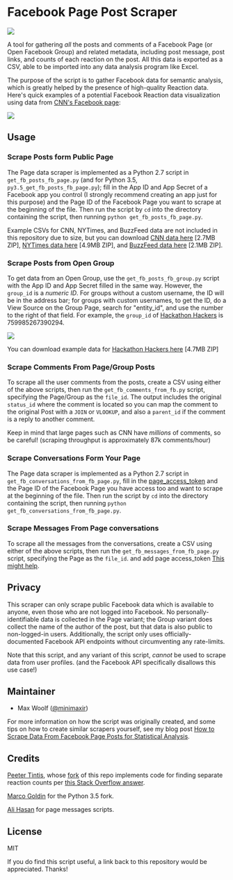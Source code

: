 # Facebook Page Post Scraper

![](/examples/fb_scraper_data.png)

A tool for gathering *all* the posts and comments of a Facebook Page (or Open Facebook Group) and related metadata, including post message, post links, and counts of each reaction on the post. All this data is exported as a CSV, able to be imported into any data analysis program like Excel.

The purpose of the script is to gather Facebook data for semantic analysis, which is greatly helped by the presence of high-quality Reaction data. Here's quick examples of a potential Facebook Reaction data visualization using data from [CNN's Facebook page](https://www.facebook.com/cnn/):

![](/examples/reaction-example-2.png)

## Usage

### Scrape Posts form Public Page

The Page data scraper is implemented as a Python 2.7 script in `get_fb_posts_fb_page.py` (and for Python 3.5, `py3.5_get_fb_posts_fb_page.py`); fill in the App ID and App Secret of a Facebook app you control (I strongly recommend creating an app just for this purpose) and the Page ID of the Facebook Page you want to scrape at the beginning of the file. Then run the script by `cd` into the directory containing the script, then running `python get_fb_posts_fb_page.py`.

Example CSVs for CNN, NYTimes, and BuzzFeed data are not included in this repository due to size, but you can download [CNN data here](https://dl.dropboxusercontent.com/u/2017402/cnn_facebook_statuses.csv.zip) [2.7MB ZIP], [NYTimes data here](https://dl.dropboxusercontent.com/u/2017402/nytimes_facebook_statuses.csv.zip) [4.9MB ZIP], and [BuzzFeed data here](https://dl.dropboxusercontent.com/u/2017402/buzzfeed_facebook_statuses.csv.zip) [2.1MB ZIP].

### Scrape Posts from Open Group

To get data from an Open Group, use the `get_fb_posts_fb_group.py` script with the App ID and App Secret filled in the same way. However, the `group_id` is a *numeric ID*. For groups without a custom username, the ID will be in the address bar; for groups with custom usernames, to get the ID, do a View Source on the Group Page, search for "entity_id", and use the number to the right of that field. For example, the `group_id` of [Hackathon Hackers](https://www.facebook.com/groups/hackathonhackers/) is 759985267390294.

![](/examples/entity.png)

You can download example data for [Hackathon Hackers here](https://dl.dropboxusercontent.com/u/2017402/759985267390294_facebook_statuses.csv.zip) [4.7MB ZIP]

### Scrape Comments From Page/Group Posts

To scrape all the user comments from the posts, create a CSV using either of the above scripts, then run the `get_fb_comments_from_fb.py` script, specifying the Page/Group as the `file_id`. The output includes the original `status_id` where the comment is located so you can map the comment to the original Post with a `JOIN` or `VLOOKUP`, and also a `parent_id` if the comment is a reply to another comment.

Keep in mind that large pages such as CNN have *millions* of comments, so be careful! (scraping throughput is approximately 87k comments/hour)

### Scrape Conversations Form Your Page

The Page data scraper is implemented as a Python 2.7 script in `get_fb_conversations_from_fb_page.py`, fill in the [page_access_token](https://developers.facebook.com/tools/explorer/?method=GET&path=%3Cyourpage%3E%2Fposts&version=v2.8) and the Page ID of the Facebook Page you have access too and want to scrape at the beginning of the file. Then run the script by `cd` into the directory containing the script, then running `python get_fb_conversations_from_fb_page.py`.

### Scrape Messages From Page conversations

To scrape all the messages from the conversations, create a CSV using either of the above scripts, then run the `get_fb_messages_from_fb_page.py` script, specifying the Page as the `file_id`. and add page access_token [This might help](https://developers.facebook.com/tools/explorer/?method=GET&path=%3Cyourpage%3E%2Fposts&version=v2.8).

## Privacy

This scraper can only scrape public Facebook data which is available to anyone, even those who are not logged into Facebook. No personally-identifiable data is collected in the Page variant; the Group variant does collect the name of the author of the post, but that data is also public to non-logged-in users. Additionally, the script only uses officially-documented Facebook API endpoints without circumventing any rate-limits.

Note that this script, and any variant of this script, *cannot* be used to scrape data from user profiles. (and the Facebook API specifically disallows this use case!)

## Maintainer

* Max Woolf ([@minimaxir](http://minimaxir.com))

For more information on how the script was originally created, and some tips on how to create similar scrapers yourself, see my blog post [How to Scrape Data From Facebook Page Posts for Statistical Analysis](http://minimaxir.com/2015/07/facebook-scraper/).

## Credits

[Peeter Tintis](https://github.com/Digitaalhumanitaaria), whose [fork](https://github.com/Digitaalhumanitaaria/facebook-page-post-scraper/blob/master/get_fb_posts_fb_page.py) of this repo implements code for finding separate reaction counts per [this Stack Overflow answer](http://stackoverflow.com/a/37239851).

[Marco Goldin](https://github.com/marcogoldin) for the Python 3.5 fork.

[Ali Hasan](https://github.com/devalih) for page messages scripts.

## License

MIT

If you do find this script useful, a link back to this repository would be appreciated. Thanks!

